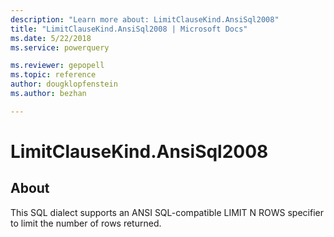 ```yaml
---
description: "Learn more about: LimitClauseKind.AnsiSql2008"
title: "LimitClauseKind.AnsiSql2008 | Microsoft Docs"
ms.date: 5/22/2018
ms.service: powerquery

ms.reviewer: gepopell
ms.topic: reference
author: dougklopfenstein
ms.author: bezhan

---
```

# LimitClauseKind.AnsiSql2008

## About
This SQL dialect supports an ANSI SQL-compatible LIMIT N ROWS specifier to limit the number of rows returned.

